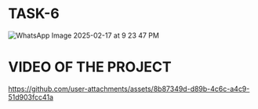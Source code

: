 # TASK-6






![WhatsApp Image 2025-02-17 at 9 23 47 PM](https://github.com/user-attachments/assets/4a530f90-c10f-42f6-8ae2-bed88094418b)



# VIDEO OF THE PROJECT



https://github.com/user-attachments/assets/8b87349d-d89b-4c6c-a4c9-51d903fcc41a





